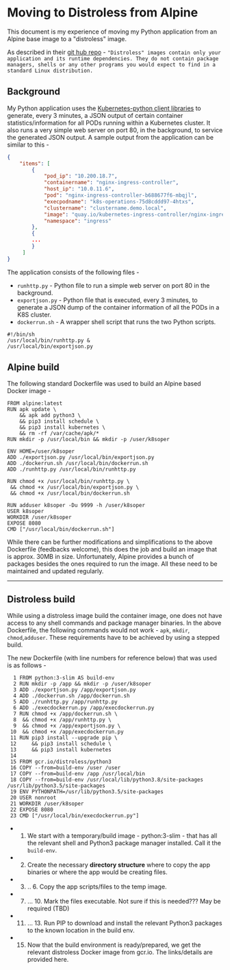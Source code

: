 # Moving to Distroless from Alpine

This document is my experience of moving my Python application from an Alpine base image to a "distroless" image. 

As described in their [git hub repo](https://github.com/GoogleContainerTools/distroless) - `"Distroless" images contain only your application and its runtime dependencies. They do not contain package managers, shells or any other programs you would expect to find in a standard Linux distribution. `

## Background
My Python application uses the [Kubernetes-python client libraries](https://github.com/kubernetes-client/python) to generate, every 3 minutes, a JSON output of certain container statistics/information for all PODs running within a Kubernetes cluster. It also runs a very simple web server on port 80, in the background, to service the generated JSON output. A sample output from the application can be similar to this - 

```json
{
    "items": [
        {
            "pod_ip": "10.200.18.7",
            "containername": "nginx-ingress-controller",
            "host_ip": "10.0.11.6",
            "pod": "nginx-ingress-controller-b688677f6-mbqjl",
            "execpodname": "k8s-operations-75d8cddd97-4htxs",
            "clustername": "clustername.demo.local",
            "image": "quay.io/kubernetes-ingress-controller/nginx-ingress-controller:0.26.1",
            "namespace": "ingress"
        },
        {
        ...
        }
     ]
}
```
The application consists of the following files -

 - `runhttp.py` - Python file to run a simple web server on port 80 in the background.
 - `exportjson.py` - Python file that is executed, every 3 minutes, to generate a JSON dump of the container information of all the PODs in a K8S cluster. 
 - `dockerrun.sh` - A wrapper shell script that runs the two Python scripts. 
 ```shell
 #!/bin/sh
/usr/local/bin/runhttp.py &
/usr/local/bin/exportjson.py
```

## Alpine build

The following standard Dockerfile was used to build an Alpine based Docker image - 
```shell
FROM alpine:latest
RUN apk update \
    && apk add python3 \
    && pip3 install schedule \
    && pip3 install kubernetes \
    && rm -rf /var/cache/apk/*
RUN mkdir -p /usr/local/bin && mkdir -p /user/k8soper

ENV HOME=/user/k8soper
ADD ./exportjson.py /usr/local/bin/exportjson.py
ADD ./dockerrun.sh /usr/local/bin/dockerrun.sh
ADD ./runhttp.py /usr/local/bin/runhttp.py

RUN chmod +x /usr/local/bin/runhttp.py \
 && chmod +x /usr/local/bin/exportjson.py \
 && chmod +x /usr/local/bin/dockerrun.sh

RUN adduser k8soper -Du 9999 -h /user/k8soper
USER k8soper
WORKDIR /user/k8soper
EXPOSE 8080
CMD ["/usr/local/bin/dockerrun.sh"]
```
While there can be further modifications and simplifications to the above Dockerfile (feedbacks welcome), this does the job and build an image that is approx. 30MB in size. Unfortunately, Alpine provides a bunch of packages besides the ones required to run the image. All these need to be maintained and updated regularly. 

---
## Distroless build

While using a distroless image build the container image, one does not have access to any shell commands and package manager binaries. In the above Dockerfile, the following commands would not work - `apk`, `mkdir`, `chmod`,`adduser`. These requirements have to be achieved by  using a stepped build. 

The new Dockerfile (with line numbers for reference below) that was used is as follows - 

```shell
  1 FROM python:3-slim AS build-env
  2 RUN mkdir -p /app && mkdir -p /user/k8soper
  3 ADD ./exportjson.py /app/exportjson.py
  4 ADD ./dockerrun.sh /app/dockerrun.sh
  5 ADD ./runhttp.py /app/runhttp.py
  6 ADD ./execdockerrun.py /app/execdockerrun.py
  7 RUN chmod +x /app/dockerrun.sh \
  8  && chmod +x /app/runhttp.py \
  9  && chmod +x /app/exportjson.py \
 10  && chmod +x /app/execdockerrun.py
 11 RUN pip3 install --upgrade pip \
 12     && pip3 install schedule \
 13     && pip3 install kubernetes
 14
 15 FROM gcr.io/distroless/python3
 16 COPY --from=build-env /user /user
 17 COPY --from=build-env /app /usr/local/bin
 18 COPY --from=build-env /usr/local/lib/python3.8/site-packages /usr/lib/python3.5/site-packages
 19 ENV PYTHONPATH=/usr/lib/python3.5/site-packages
 20 USER nonroot
 21 WORKDIR /user/k8soper
 22 EXPOSE 8080
 23 CMD ["/usr/local/bin/execdockerrun.py"]
```
* 1. We start with a temporary/build image - python:3-slim - that has all the relevant shell and Python3 package manager installed. Call it the `build-env`.
* 2. Create the necessary **directory structure** where to copy the app binaries or where the app would be creating files. 
* 3. .. 6. Copy the app scripts/files to the temp image. 
* 7. ... 10. Mark the files executable. Not sure if this is needed??? May be required (TBD)
* 11. ... 13. Run PIP to download and install the relevant Python3 packages to the known location in the build env. 
* 15. Now that the build environment is ready/prepared, we get the relevant distroless Docker image from gcr.io. The links/details are provided here.


<!--stackedit_data:
eyJoaXN0b3J5IjpbLTE4NTc1NDI2OTMsMTgyMTY1OTc2NSwxOD
A1MTU5MjQzXX0=
-->